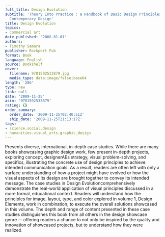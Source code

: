 ```yaml
---
full_title: Design Evolution
subtitle: 'Theory Into Practice : a Handbook of Basic Design Principles Applied in
  Contemporary Design'
title: Design Evolution
topics:
- Commercial art
date_published: '2008-01-01'
authors:
- Timothy Samara
publisher: Rockport Pub
format: Book
language: English
source: Bookshelf
cover:
  filename: 9781592533879.jpg
  media_type: data:image/false;base64
length: '286'
type: new
link: null
date: '2009-11-25'
asin: '9781592533879'
rating: {}
order_summary:
  order_date: '2009-11-25T02:40:51Z'
  ship_date: '2009-11-25T21:13:17Z'
tags:
- science.social.design
- humanities.visual_arts.graphic_design
---
```

Presents diverse, international, in-depth case studies. While there are many books showcasing graphic design work, few present in-depth projects, exploring concept, designerAEs strategy, visual problem-solving, and specifics, illustrating the concrete use of design principles to achieve intended communication goals. As a result, readers are often left with only a surface understanding of how a project might have evolved or how the visual aspects of its design are brought together to convey its intended message. The case studies in Design Evolutioncomprehensively demonstrate the real-world application of visual principles discussed in a more formal, educational context. Readers will understand how the principles for image, layout, type, and color explored in volume 1, Design Elements, work in combination, to execute the overall solutions showcased in this volume. The depth and range of content presented in these case studies distinguishes this book from all others in the design showcase genre -- offering readers a chance to not only be inspired by the quality and innovation of showcased projects, but to understand how they were realized.
